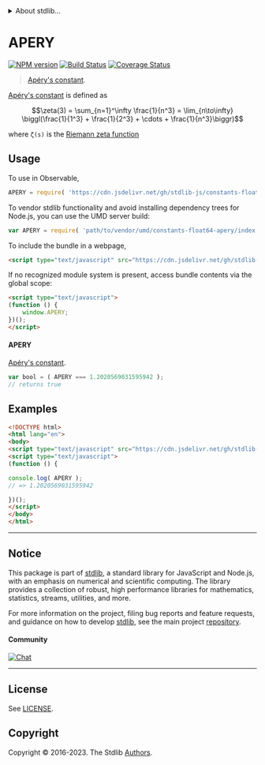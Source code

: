 <!--

@license Apache-2.0

Copyright (c) 2018 The Stdlib Authors.

Licensed under the Apache License, Version 2.0 (the "License");
you may not use this file except in compliance with the License.
You may obtain a copy of the License at

   http://www.apache.org/licenses/LICENSE-2.0

Unless required by applicable law or agreed to in writing, software
distributed under the License is distributed on an "AS IS" BASIS,
WITHOUT WARRANTIES OR CONDITIONS OF ANY KIND, either express or implied.
See the License for the specific language governing permissions and
limitations under the License.

-->


<details>
  <summary>
    About stdlib...
  </summary>
  <p>We believe in a future in which the web is a preferred environment for numerical computation. To help realize this future, we've built stdlib. stdlib is a standard library, with an emphasis on numerical and scientific computation, written in JavaScript (and C) for execution in browsers and in Node.js.</p>
  <p>The library is fully decomposable, being architected in such a way that you can swap out and mix and match APIs and functionality to cater to your exact preferences and use cases.</p>
  <p>When you use stdlib, you can be absolutely certain that you are using the most thorough, rigorous, well-written, studied, documented, tested, measured, and high-quality code out there.</p>
  <p>To join us in bringing numerical computing to the web, get started by checking us out on <a href="https://github.com/stdlib-js/stdlib">GitHub</a>, and please consider <a href="https://opencollective.com/stdlib">financially supporting stdlib</a>. We greatly appreciate your continued support!</p>
</details>

# APERY

[![NPM version][npm-image]][npm-url] [![Build Status][test-image]][test-url] [![Coverage Status][coverage-image]][coverage-url] <!-- [![dependencies][dependencies-image]][dependencies-url] -->

> [Apéry's constant][apery-constant].

<section class="intro">

[Apéry's constant][apery-constant] is defined as

<!-- <equation class="equation" label="eq:apery_constant" align="center" raw="\zeta(3) = \sum_{n=1}^\infty \frac{1}{n^3} = \lim_{n\to\infty} \biggl(\frac{1}{1^3} + \frac{1}{2^3} + \cdots + \frac{1}{n^3}\biggr)" alt="Apéry's constant"> -->

```math
\zeta(3) = \sum_{n=1}^\infty \frac{1}{n^3} = \lim_{n\to\infty} \biggl(\frac{1}{1^3} + \frac{1}{2^3} + \cdots + \frac{1}{n^3}\biggr)
```

<!-- <div class="equation" align="center" data-raw-text="\zeta(3) = \sum_{n=1}^\infty \frac{1}{n^3} = \lim_{n\to\infty} \biggl(\frac{1}{1^3} + \frac{1}{2^3} + \cdots + \frac{1}{n^3}\biggr)" data-equation="eq:apery_constant">
    <img src="https://cdn.jsdelivr.net/gh/stdlib-js/stdlib@6e1cf583c4854b3d982f22f361f53a30c9f552dc/lib/node_modules/@stdlib/constants/float64/apery/docs/img/equation_apery_constant.svg" alt="Apéry's constant">
    <br>
</div> -->

<!-- </equation> -->

where `ζ(s)` is the [Riemann zeta function][@stdlib/math/base/special/riemann-zeta]

</section>

<!-- /.intro -->



<section class="usage">

## Usage

To use in Observable,

```javascript
APERY = require( 'https://cdn.jsdelivr.net/gh/stdlib-js/constants-float64-apery@umd/browser.js' )
```

To vendor stdlib functionality and avoid installing dependency trees for Node.js, you can use the UMD server build:

```javascript
var APERY = require( 'path/to/vendor/umd/constants-float64-apery/index.js' )
```

To include the bundle in a webpage,

```html
<script type="text/javascript" src="https://cdn.jsdelivr.net/gh/stdlib-js/constants-float64-apery@umd/browser.js"></script>
```

If no recognized module system is present, access bundle contents via the global scope:

```html
<script type="text/javascript">
(function () {
    window.APERY;
})();
</script>
```

#### APERY

[Apéry's constant][apery-constant].

```javascript
var bool = ( APERY === 1.2020569031595942 );
// returns true
```

</section>

<!-- /.usage -->

<section class="examples">

## Examples

<!-- TODO: better example -->

<!-- eslint no-undef: "error" -->

```html
<!DOCTYPE html>
<html lang="en">
<body>
<script type="text/javascript" src="https://cdn.jsdelivr.net/gh/stdlib-js/constants-float64-apery@umd/browser.js"></script>
<script type="text/javascript">
(function () {

console.log( APERY );
// => 1.2020569031595942

})();
</script>
</body>
</html>
```

</section>

<!-- /.examples -->

<!-- C interface documentation. -->



<!-- Section for related `stdlib` packages. Do not manually edit this section, as it is automatically populated. -->

<section class="related">

</section>

<!-- /.related -->

<!-- Section for all links. Make sure to keep an empty line after the `section` element and another before the `/section` close. -->


<section class="main-repo" >

* * *

## Notice

This package is part of [stdlib][stdlib], a standard library for JavaScript and Node.js, with an emphasis on numerical and scientific computing. The library provides a collection of robust, high performance libraries for mathematics, statistics, streams, utilities, and more.

For more information on the project, filing bug reports and feature requests, and guidance on how to develop [stdlib][stdlib], see the main project [repository][stdlib].

#### Community

[![Chat][chat-image]][chat-url]

---

## License

See [LICENSE][stdlib-license].


## Copyright

Copyright &copy; 2016-2023. The Stdlib [Authors][stdlib-authors].

</section>

<!-- /.stdlib -->

<!-- Section for all links. Make sure to keep an empty line after the `section` element and another before the `/section` close. -->

<section class="links">

[npm-image]: http://img.shields.io/npm/v/@stdlib/constants-float64-apery.svg
[npm-url]: https://npmjs.org/package/@stdlib/constants-float64-apery

[test-image]: https://github.com/stdlib-js/constants-float64-apery/actions/workflows/test.yml/badge.svg?branch=main
[test-url]: https://github.com/stdlib-js/constants-float64-apery/actions/workflows/test.yml?query=branch:main

[coverage-image]: https://img.shields.io/codecov/c/github/stdlib-js/constants-float64-apery/main.svg
[coverage-url]: https://codecov.io/github/stdlib-js/constants-float64-apery?branch=main

<!--

[dependencies-image]: https://img.shields.io/david/stdlib-js/constants-float64-apery.svg
[dependencies-url]: https://david-dm.org/stdlib-js/constants-float64-apery/main

-->

[chat-image]: https://img.shields.io/gitter/room/stdlib-js/stdlib.svg
[chat-url]: https://app.gitter.im/#/room/#stdlib-js_stdlib:gitter.im

[stdlib]: https://github.com/stdlib-js/stdlib

[stdlib-authors]: https://github.com/stdlib-js/stdlib/graphs/contributors

[umd]: https://github.com/umdjs/umd
[es-module]: https://developer.mozilla.org/en-US/docs/Web/JavaScript/Guide/Modules

[deno-url]: https://github.com/stdlib-js/constants-float64-apery/tree/deno
[umd-url]: https://github.com/stdlib-js/constants-float64-apery/tree/umd
[esm-url]: https://github.com/stdlib-js/constants-float64-apery/tree/esm
[branches-url]: https://github.com/stdlib-js/constants-float64-apery/blob/main/branches.md

[stdlib-license]: https://raw.githubusercontent.com/stdlib-js/constants-float64-apery/main/LICENSE

[apery-constant]: https://en.wikipedia.org/wiki/Ap%C3%A9ry%27s_constant

[@stdlib/math/base/special/riemann-zeta]: https://github.com/stdlib-js/math-base-special-riemann-zeta/tree/umd

</section>

<!-- /.links -->
